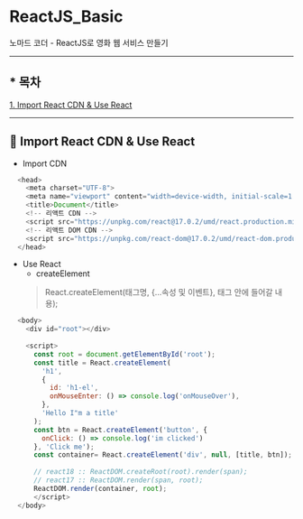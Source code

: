 # ReactJS_Basic
노마드 코더 - ReactJS로 영화 웹 서비스 만들기

***
## * 목차
[1. Import React CDN & Use React](#-import-react-cdn--use-react)
***

## 📍 Import React CDN & Use React

- Import CDN
```javascript
  <head>
    <meta charset="UTF-8">
    <meta name="viewport" content="width=device-width, initial-scale=1.0">
    <title>Document</title>
    <!-- 리액트 CDN -->
    <script src="https://unpkg.com/react@17.0.2/umd/react.production.min.js"></script>
    <!-- 리액트 DOM CDN -->
    <script src="https://unpkg.com/react-dom@17.0.2/umd/react-dom.production.min.js"></script>
  </head>
```

- Use React
  - createElement
  > React.createElement(태그명, {...속성 및 이벤트}, 태그 안에 들어갈 내용);
```javascript
  <body>
    <div id="root"></div>
  
    <script>
      const root = document.getElementById('root');
      const title = React.createElement(
        'h1',
        {
          id: 'h1-el',
          onMouseEnter: () => console.log('onMouseOver'),
        },
        'Hello I"m a title'
      );
      const btn = React.createElement('button', {
        onClick: () => console.log('im clicked')
      }, 'Click me');
      const container= React.createElement('div', null, [title, btn]);
  
      // react18 :: ReactDOM.createRoot(root).render(span);
      // react17 :: ReactDOM.render(span, root);
      ReactDOM.render(container, root);
      </script>
  </body>
```
